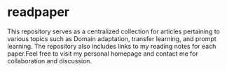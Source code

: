 # readpaper
This repository serves as a centralized collection for articles pertaining to various topics such as Domain adaptation, transfer learning, and prompt learning. The repository also includes links to my reading notes for each paper.Feel free to visit my personal homepage and contact me for collaboration and discussion.
